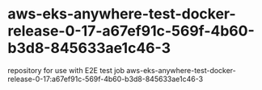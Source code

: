 # aws-eks-anywhere-test-docker-release-0-17-a67ef91c-569f-4b60-b3d8-845633ae1c46-3
repository for use with E2E test job aws-eks-anywhere-test-docker-release-0-17:a67ef91c-569f-4b60-b3d8-845633ae1c46-3
